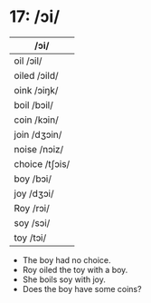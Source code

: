 # 17: /ɔi/

|/ɔi/|
|----|
|oil /ɔil/|
|oiled /ɔild/|
|oink /ɔiŋk/|
|boil /bɔil/|
|coin /kɔin/|
|join /dʒɔin/|
|noise /nɔiz/|
|choice /tʃɔis/|
|boy /bɔi/|
|joy /dʒɔi/|
|Roy /rɔi/|
|soy /sɔi/|
|toy /tɔi/|

- The boy had no choice.
- Roy oiled the toy with a boy.
- She boils soy with joy.
- Does the boy have some coins?
